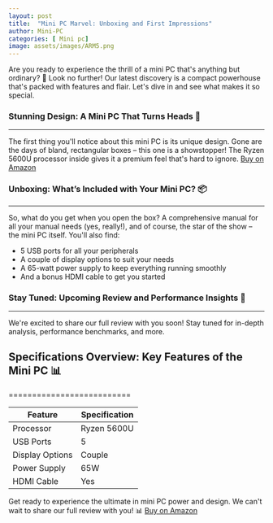 ```yaml
---
layout: post
title:  "Mini PC Marvel: Unboxing and First Impressions"
author: Mini-PC
categories: [ Mini pc]
image: assets/images/ARM5.png
--- 
```


Are you ready to experience the thrill of a mini PC that's anything but ordinary? 🤩 Look no further! Our latest discovery is a compact powerhouse that's packed with features and flair. Let's dive in and see what makes it so special.

### Stunning Design: A Mini PC That Turns Heads 🎨
-------------------------

The first thing you'll notice about this mini PC is its unique design. Gone are the days of bland, rectangular boxes – this one is a showstopper! The Ryzen 5600U processor inside gives it a premium feel that's hard to ignore. [Buy on Amazon](https://amzn.to/3VJxvZu)


### Unboxing: What’s Included with Your Mini PC? 📦
-------------------------

So, what do you get when you open the box? A comprehensive manual for all your manual needs (yes, really!), and of course, the star of the show – the mini PC itself. You'll also find:

* 5 USB ports for all your peripherals
* A couple of display options to suit your needs
* A 65-watt power supply to keep everything running smoothly
* And a bonus HDMI cable to get you started

### Stay Tuned: Upcoming Review and Performance Insights 🚀
-------------------------

We're excited to share our full review with you soon! Stay tuned for in-depth analysis, performance benchmarks, and more.

## Specifications Overview: Key Features of the Mini PC 📊
==========================

| Feature | Specification |
| --- | --- |
| Processor | Ryzen 5600U |
| USB Ports | 5 |
| Display Options | Couple |
| Power Supply | 65W |
| HDMI Cable | Yes |

Get ready to experience the ultimate in mini PC power and design. We can't wait to share our full review with you! 📊 [Buy on Amazon](https://amzn.to/3VJxvZu) 